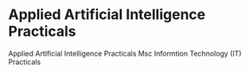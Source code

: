 # Applied Artificial Intelligence Practicals
Applied Artificial Intelligence Practicals
Msc Informtion Technology (IT) Practicals
